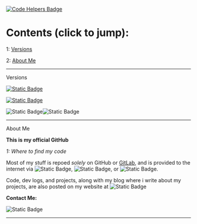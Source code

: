 [![Code Helpers Badge](https://www.codetriage.com/codetriage/codetriage/badges/users.svg)](https://codetriage.com/codetriage/codetriage)

# Contents (click to jump):

1: [Versions](#v)

2: [About Me](#a)

----

<a name="v">Versions</a>

[![Static Badge](https://img.shields.io/badge/Projects_In_Docs%3A-One-blue)](docs.ionicmage.com)

[![Static Badge](https://img.shields.io/badge/Website_Version-V_0.5-blue)](https://www.ionicmage.com)

![Static Badge](https://img.shields.io/badge/The_SPD_Version%3A-Release-blue)![Static Badge](https://img.shields.io/badge/Status-Finished-blue)

----

<a name="a">About Me</a>

**This is my official GitHub** 

*1: Where to find my code*

Most of my stuff is repoed *solely* on GitHub or [GitLab](https://gitlab.com/ionicmage), and is provided to the internet via ![Static Badge](https://img.shields.io/badge/Vercel-orange), ![Static Badge](https://img.shields.io/badge/Heroku-purple), or ![Static Badge](https://img.shields.io/badge/PythonAnywhere-red). 

Code, dev logs, and projects, along with my blog where i write about my projects, are also posted on my website at ![Static Badge](https://img.shields.io/badge/ionicmage.com-blue)

**Contact Me:**

![Static Badge](https://img.shields.io/badge/john%40ionicmage.com-blue)

----



